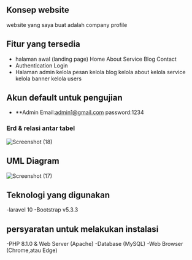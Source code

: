 ## Konsep website
website yang saya buat adalah company profile 

## Fitur yang tersedia
- halaman awal (landing page)
  Home
    About
    Service
    Blog
    Contact
- Authentication
    Login
- Halaman admin
    kelola pesan
    kelola blog
    kelola about
    kelola service
    kelola banner
    kelola users
    

## Akun default untuk pengujian
- **Admin
    Email:admin1@gmail.com
    password:1234
    
### Erd & relasi antar tabel
![Screenshot (18)](https://github.com/user-attachments/assets/dfa1e238-b2f7-4802-b220-b860dc5b90ea)


## UML Diagram
![Screenshot (17)](https://github.com/user-attachments/assets/6fd2af3b-2128-4479-9427-481e6a914cf2)

## Teknologi yang digunakan
-laravel 10
-Bootstrap v5.3.3

## persyaratan untuk melakukan instalasi
-PHP 8.1.0 & Web Server (Apache)
-Database (MySQL)
-Web Browser (Chrome,atau Edge)
